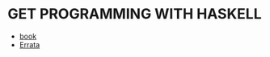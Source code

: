 # GET PROGRAMMING WITH HASKELL

- [book](https://www.manning.com/books/get-programming-with-haskell)
- [Errata](https://manning-content.s3.amazonaws.com/download/4/699ce32-de8b-4b62-880a-9cbd4a0a4624/Kurt_GetProgrammingwithHaskell_err3.html)